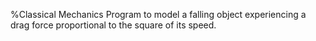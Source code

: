 %Classical Mechanics
Program to model a falling object experiencing a drag force proportional to the square of its speed. 
